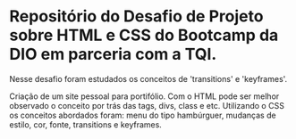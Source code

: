 # Repositório do Desafio de Projeto sobre HTML e CSS do Bootcamp da DIO em parceria com a TQI.

Nesse desafio foram estudados os conceitos de 'transitions' e 'keyframes'.

Criação de um site pessoal para portifólio.
Com o HTML pode ser melhor observado o conceito por trás das tags, divs, class e etc.
Utilizando o CSS os conceitos abordados foram: menu do tipo hambúrguer, mudanças de estilo, cor, fonte, transitions e keyframes.
